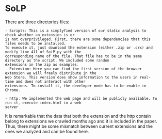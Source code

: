 # SoLP


There are three directories files: 

    - Scripts: This is a simplyfied version of our static analysis to check whether an extension is or 
    is not overprivileged. First, there are some dependencies that this files needs to be installed. 
    To execute it, just download the extension (either .zip or .crx) and modify line 411 of SoLP.py with the 
    corresponding name of the file. That file has to be in the same directory as the script. We included some random 
    extensions in the zip as examples. 
    - Extension: Here you can find the first version of the browser extension we will freely distribute in the 
    Web Store. This version does show information to the users in real-time and does not interact with other 
    extensions. To install it, the developer mode has to be enable in Chrome. 
    
    - http: We implemented the web page and will be publicly avaliable. To run it, execute index.html in a web 
    server   

It is remarkable that the data that both the extension and the http contain belong to extensions we crawled months
ago and it is included in the paper. Thus, there might be some mismatch between current extensions and the ones we 
analyzed and can be found here. 
